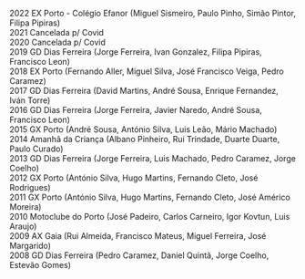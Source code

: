 
2022 EX Porto - Colégio Efanor (Miguel Sismeiro, Paulo Pinho, Simão Pintor, Filipa Pipiras)\
2021 Cancelada p/ Covid\
2020 Cancelada p/ Covid\
2019 GD Dias Ferreira (Jorge Ferreira, Ivan Gonzalez, Filipa Pipiras, Francisco Leon)\
2018 EX Porto (Fernando Aller, Miguel Silva, José Francisco Veiga, Pedro Caramez)\
2017 GD Dias Ferreira (David Martins, André Sousa, Enrique Fernandez, Iván Torre)\
2016 GD Dias Ferreira (Jorge Ferreira, Javier Naredo, André Sousa, Francisco Leon)\
2015 GX Porto (André Sousa, António Silva, Luis Leão, Mário Machado)\
2014 Amanhã da Criança (Albano Pinheiro, Rui Trindade, Duarte Duarte, Paulo Curado)\
2013 GD Dias Ferreira (Jorge Ferreira, Luis Machado, Pedro Caramez, Jorge Coelho)\
2012 GX Porto (António Silva, Hugo Martins, Fernando Cleto, José Rodrigues)\
2011 GX Porto (António Silva, Hugo Martins, Fernando Cleto, José Américo Moreira)\
2010 Motoclube do Porto (José Padeiro, Carlos Carneiro, Igor Kovtun, Luis Araujo)\
2009 AX Gaia (Rui Almeida, Francisco Mateus, Miguel Ferreira, José Margarido)\
2008 GD Dias Ferreira (Pedro Caramez, Daniel Quintã, Jorge Coelho, Estevão Gomes)

